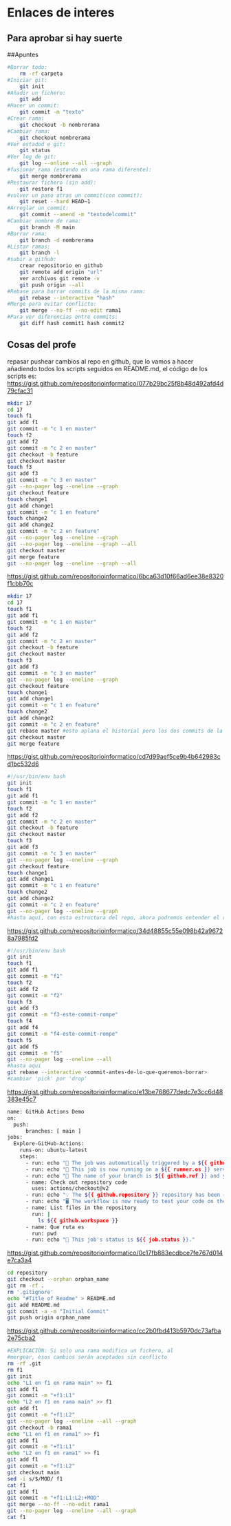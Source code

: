 # Enlaces de interes
## Para aprobar si hay suerte

##Apuntes

```sh
#Borrar todo:
    rm -rf carpeta
#Iniciar git:
    git init
#Añadir un fichero:
    git add
#Hacer un commit:
    git commit -m "texto"
#Crear rama:
    git checkout -b nombrerama
#Cambiar rama:
    git checkout nombrerama
#Ver estadod e git:
    git status
#Ver log de git:
    git log --online --all --graph
#fusionar rama (estando en una rama diferente):
    git merge nombrerama
#Restaurar fichero (sin add):
    git restore f1
#volver un paso atras un commit(con commit):
    git reset --hard HEAD~1
#Arreglar un commit:
    git commit --amend -m "textodelcommit"
#Cambiar nombre de rama:
    git branch -M main
#Borrar rama:
    git branch -d nombrerama
#Listar ramas:
    git branch -l
#subir a github:
    crear repositorio en github
    git remote add origin "url"
    ver archivos git remote -v
    git push origin --all
#Rebase para borrar commits de la misma rama:
    git rebase --interactive "hash"
#Merge para evitar conflicto:
    git merge --no-ff --no-edit rama1
#Para ver diferencias entre commits: 
    git diff hash commit1 hash commit2             
```

## Cosas del profe
repasar pushear cambios al repo en github, que lo vamos a hacer añadiendo todos los scripts seguidos en README.md, el código de los scripts es:
https://gist.github.com/repositorioinformatico/077b29bc25f8b48d492afd4d79cfac31
>
```sh
mkdir 17
cd 17
touch f1
git add f1
git commit -m "c 1 en master"
touch f2
git add f2
git commit -m "c 2 en master"
git checkout -b feature
git checkout master
touch f3
git add f3
git commit -m "c 3 en master"
git --no-pager log --oneline --graph
git checkout feature
touch change1
git add change1
git commit -m "c 1 en feature"
touch change2
git add change2
git commit -m "c 2 en feature"
git --no-pager log --oneline --graph
git --no-pager log --oneline --graph --all
git checkout master
git merge feature
git --no-pager log --oneline --graph --all
```

https://gist.github.com/repositorioinformatico/6bca63d10f66ad6ee38e8320f1cbb70c
```sh
mkdir 17
cd 17
touch f1
git add f1
git commit -m "c 1 en master"
touch f2
git add f2
git commit -m "c 2 en master"
git checkout -b feature
git checkout master
touch f3
git add f3
git commit -m "c 3 en master"
git --no-pager log --oneline --graph
git checkout feature
touch change1
git add change1
git commit -m "c 1 en feature"
touch change2
git add change2
git commit -m "c 2 en feature"
git rebase master #esto aplana el historial pero los dos commits de la rama feature pasarán a tener otro hash!
git checkout master
git merge feature

```

https://gist.github.com/repositorioinformatico/cd7d99aef5ce9b4b642983cd1bc532d6
```sh
#!/usr/bin/env bash
git init
touch f1
git add f1
git commit -m "c 1 en master"
touch f2
git add f2
git commit -m "c 2 en master"
git checkout -b feature
git checkout master
touch f3
git add f3
git commit -m "c 3 en master"
git --no-pager log --oneline --graph
git checkout feature
touch change1
git add change1
git commit -m "c 1 en feature"
touch change2
git add change2
git commit -m "c 2 en feature"
git --no-pager log --oneline --graph
#hasta aquí, con esta estructura del repo, ahora podremos entender el rebase y compararlo con el merge
```

https://gist.github.com/repositorioinformatico/34d48855c55e098b42a96728a7985fd2
```sh
#!/usr/bin/env bash
git init
touch f1
git add f1
git commit -m "f1"
touch f2
git add f2
git commit -m "f2"
touch f3
git add f3
git commit -m "f3-este-commit-rompe"
touch f4
git add f4
git commit -m "f4-este-commit-rompe"
touch f5
git add f5
git commit -m "f5"
git --no-pager log --oneline --all 
#hasta aqui
git rebase --interactive <commit-antes-de-lo-que-queremos-borrar>
#cambiar 'pick' por 'drop'
```

https://gist.github.com/repositorioinformatico/e13be768677dedc7e3cc6d48383e45c7
```sh
name: GitHub Actions Demo
on: 
  push:
      branches: [ main ]
jobs:
  Explore-GitHub-Actions:
    runs-on: ubuntu-latest
    steps:
      - run: echo "🎉 The job was automatically triggered by a ${{ github.event_name }} event."
      - run: echo "🐧 This job is now running on a ${{ runner.os }} server hosted by GitHub!"
      - run: echo "🔎 The name of your branch is ${{ github.ref }} and your repository is ${{ github.repository }}."
      - name: Check out repository code
        uses: actions/checkout@v2
      - run: echo "💡 The ${{ github.repository }} repository has been cloned to the runner."
      - run: echo "🖥️ The workflow is now ready to test your code on the runner."
      - name: List files in the repository
        run: |
          ls ${{ github.workspace }}
      - name: Que ruta es
        run: pwd
      - run: echo "🍏 This job's status is ${{ job.status }}."
```

https://gist.github.com/repositorioinformatico/0c17fb883ecdbce7fe767d014e7ca3a4
```sh
cd repository
git checkout --orphan orphan_name
git rm -rf .
rm '.gitignore'
echo "#Title of Readme" > README.md
git add README.md
git commit -a -m "Initial Commit"
git push origin orphan_name
```

https://gist.github.com/repositorioinformatico/cc2b0fbd413b5970dc73afba2e75cba2
```sh
#EXPLICACIÓN: Si solo una rama modifica un fichero, al
#mergear, esos cambios serán aceptados sin conflicto
rm -rf .git
rm f1
git init
echo "L1 en f1 en rama main" >> f1
git add f1
git commit -m "+f1:L1"
echo "L2 en f1 en rama main" >> f1
git add f1
git commit -m "+f1:L2"
git --no-pager log --oneline --all --graph
git checkout -b rama1
echo "L1 en f1 en rama1" >> f1
git add f1
git commit -m "+f1:L1"
echo "L2 en f1 en rama1" >> f1
git add f1
git commit -m "+f1:L2"
git checkout main
sed -i s/$/MOD/ f1
cat f1
git add f1
git commit -m "+f1:L1:L2:+MOD"
git merge --no-ff --no-edit rama1
git --no-pager log --oneline --all --graph
cat f1

```




